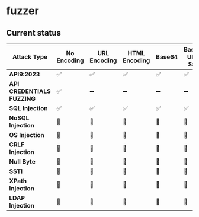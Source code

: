 # fuzzer

## Current status
| **Attack Type**     | **No Encoding** | **URL Encoding** | **HTML Encoding** | **Base64** | **Base64 URL-Safe** | **Unicode Escaping** |
|----------------------|-----------------|------------------|-------------------|------------|---------------------|----------------------|
| **API9:2023**    | ✅              | ✅               | ✅                | ✅         | ✅                  | ✅                   |
| **API CREDENTIALS FUZZING**    | ✅              | ➖               | ➖                | ➖         | ➖                  | ➖                   |
| **SQL Injection**    | ✅              | ✅               | ✅                | ✅         | ✅                  | ✅                   |
| **NoSQL Injection**  | 🔲              | 🔲               | 🔲                | 🔲         | 🔲                  | 🔲                   |
| **OS Injection**     | 🔲              | 🔲               | 🔲                | 🔲         | 🔲                  | 🔲                   |
| **CRLF Injection**   | 🔲              | 🔲               | 🔲                | 🔲         | 🔲                  | 🔲                   |
| **Null Byte**        | 🔲              | 🔲               | 🔲                | 🔲         | 🔲                  | 🔲                   |
| **SSTI**             | 🔲              | 🔲               | 🔲                | 🔲         | 🔲                  | 🔲                   |
| **XPath Injection**  | 🔲              | 🔲               | 🔲                | 🔲         | 🔲                  | 🔲                   |
| **LDAP Injection**   | 🔲              | 🔲               | 🔲                | 🔲         | 🔲                  | 🔲                   |
